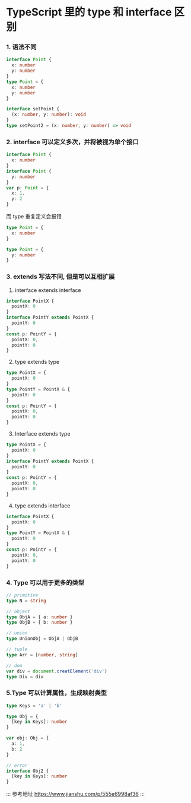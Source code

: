 # TypeScript 里的 type 和 interface 区别

### 1. 语法不同

```ts
interface Point {
  x: number
  y: number
}
type Point = {
  x: number
  y: number
}

interface setPoint {
  (x: number, y: number): void
}
type setPoint2 = (x: number, y: number) => void
```

### 2. interface 可以定义多次，并将被视为单个接口

```ts
interface Point {
  x: number
}
interface Point {
  y: number
}
var p: Point = {
  x: 1,
  y: 2
}
```

而 type 重复定义会报错

```ts
type Point = {
  x: number
}

type Point = {
  y: number
}
```

### 3. extends 写法不同, 但是可以互相扩展

1. interface extends interface

```ts
interface PointX {
  pointX: 0
}
interface PointY extends PointX {
  pointY: 0
}
const p: PointY = {
  pointX: 0,
  pointY: 0
}
```

2. type extends type

```ts
type PointX = {
  pointX: 0
}
type PointY = PointX & {
  pointY: 0
}
const p: PointY = {
  pointX: 0,
  pointY: 0
}
```

3. Interface extends type

```ts
type PointX = {
  pointX: 0
}
interface PointY extends PointX {
  pointY: 0
}
const p: PointY = {
  pointX: 0,
  pointY: 0
}
```

4. type extends interface

```ts
interface PointX {
  pointX: 0
}
type PointY = PointX & {
  pointY: 0
}
const p: PointY = {
  pointX: 0,
  pointY: 0
}
```

### 4. Type 可以用于更多的类型

```ts
// primitive
type N = string

// object
type ObjA = { a: number }
type ObjB = { b: number }

// union
type UnionObj = ObjA | ObjB

// tuple
type Arr = [number, string]

// dom
var div = document.creatElement('div')
type Div = div
```

### 5.Type 可以计算属性，生成映射类型

```ts
type Keys = 'a' | 'b'

type Obj = {
  [key in Keys]: number
}

var obj: Obj = {
  a: 1,
  b: 2
}

// error
interface Obj2 {
  [key in Keys]: number
}
```

::: 参考地址
https://www.jianshu.com/p/555e6998af36
:::
